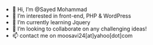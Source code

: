 - 👋 Hi, I’m @Sayed Mohammad
- 👀 I’m interested in front-end, PHP & WordPress
- 🌱 I’m currently learning Jquery
- 💞️ I’m looking to collaborate on any challenging ideas!
- 📫 contact me on moosavi24[at]yahoo[dot]com

<!---
moosavi724/moosavi724 is a ✨ special ✨ repository because its `README.md` (this file) appears on your GitHub profile.
You can click the Preview link to take a look at your changes.
--->
